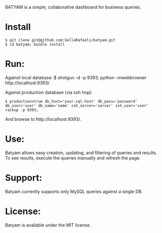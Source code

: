 BATYAM is a simple, collaborative dashboard for business queries. 

# Install

    $ git clone git@github.com:SellaRafaeli/batyam.git
    $ cd batyam; bundle install 

# Run:
Against local database:
    $ shotgun -d -p 9393; python -mwebbrowser http://localhost:9393/

Against production database (via ssh hop):
    
    $ production=true db_host='your-sql-host' db_pass='password' db_user='user' db_name='name' ssh_server='server' ssh_user='user' rackup -p 9393; 
    
And browse to http://localhost:9393/.

# Use:
Batyam allows easy creation, updating, and filtering of queries and results. To see results, execute the queries manually and refresh the page. 

# Support:
Batyam currently supports only MySQL queries against a single DB. 

# License:
Batyam is available under the MIT license. 
